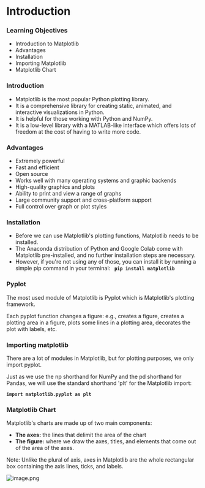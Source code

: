 # Introduction



### Learning Objectives

* Introduction to Matplotlib
* Advantages
* Installation
* Importing Matplotlib
* Matplotlib Chart

### Introduction 

* Matplotlib is the most popular Python plotting library. 
* It is a comprehensive library for creating static, animated, and interactive visualizations in Python.
* It is helpful for those working with Python and NumPy.
* It is a low-level library with a MATLAB-like interface which offers lots of freedom at the cost of having to write more code.

### Advantages

* Extremely powerful
* Fast and efficient
* Open source
* Works well with many operating systems and graphic backends
* High-quality graphics and plots 
* Ability to print and view a range of graphs 
* Large community support and cross-platform support 
* Full control over graph or plot styles




### Installation

* Before we can use Matplotlib's plotting functions, Matplotlib needs to be installed. 
* The Anaconda distribution of Python and Google Colab come with Matplotlib pre-installed, and no further installation steps are necessary.
* However, if you're not using any of those, you can install it by running a simple pip command in your terminal: **` pip install matplotlib`**






### Pyplot

The most used module of Matplotlib is Pyplot which is Matplotlib's plotting framework. 

Each pyplot function changes a figure: e.g., creates a figure, creates a plotting area in a figure, plots some lines in a plotting area, decorates the plot with labels, etc.

### Importing matplotlib 

There are a lot of modules in Matplotlib, but for plotting purposes, we only import pyplot.

Just as we use the np shorthand for NumPy and the pd shorthand for Pandas, we will use the standard shorthand 'plt' for the Matplotlib import:

**`import matplotlib.pyplot as plt`**



### Matplotlib Chart

Matplotlib's charts are made up of two main components:

* **The axes:** the lines that delimit the area of the chart
* **The figure:** where we draw the axes, titles, and elements that come out of the area of the axes.

Note: Unlike the plural of axis, axes in Matplotlib are the whole rectangular box containing the axis lines, ticks, and labels. 

![image.png](https://dphi-live.s3.amazonaws.com/media_uploads/image_80a3f7287fc34c1b8320e7a8ce8618a5.png)